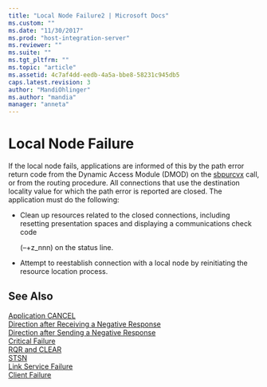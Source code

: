 ```yaml
---
title: "Local Node Failure2 | Microsoft Docs"
ms.custom: ""
ms.date: "11/30/2017"
ms.prod: "host-integration-server"
ms.reviewer: ""
ms.suite: ""
ms.tgt_pltfrm: ""
ms.topic: "article"
ms.assetid: 4c7af4dd-eedb-4a5a-bbe8-58231c945db5
caps.latest.revision: 3
author: "MandiOhlinger"
ms.author: "mandia"
manager: "anneta"
---
```

# Local Node Failure
If the local node fails, applications are informed of this by the path error return code from the Dynamic Access Module (DMOD) on the [sbpurcvx](./sbpurcvx1.md) call, or from the routing procedure. All connections that use the destination locality value for which the path error is reported are closed. The application must do the following:  
  
-   Clean up resources related to the closed connections, including resetting presentation spaces and displaying a communications check code  
  
     (–+z_nnn) on the status line.  
  
-   Attempt to reestablish connection with a local node by reinitiating the resource location process.  
  
## See Also  
 [Application CANCEL](../core/application-cancel2.md)   
 [Direction after Receiving a Negative Response](../core/direction-after-receiving-a-negative-response1.md)   
 [Direction after Sending a Negative Response](../core/direction-after-sending-a-negative-response2.md)   
 [Critical Failure](../core/critical-failure2.md)   
 [RQR and CLEAR](../core/rqr-and-clear1.md)   
 [STSN](../core/stsn2.md)   
 [Link Service Failure](../core/link-service-failure1.md)   
 [Client Failure](../core/client-failure1.md)